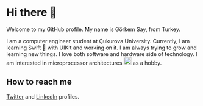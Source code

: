 # Hi there 👋

Welcome to my GitHub profile.
My name is Görkem Say, from Turkey.

I am a computer engineer student at Çukurova University. Currently, I am learning Swift  with UIKit and working on it. I am always trying to grow and learning new things.
I love both software and hardware side of technology. I am interested in microprocessor architectures <a href="https://emoji.gg/emoji/CPU"><img src="https://emoji.gg/assets/emoji/CPU.png" width="20px" height="20px" alt="CPU"></a> as a hobby.

## How to reach me

[Twitter](https://twitter.com/Gorkem_Say) and [LinkedIn](https://www.linkedin.com/in/g%C3%B6rkem-say-795623141/) profiles.

<!---
GorkemSay/GorkemSay is a ✨ special ✨ repository because its `README.md` (this file) appears on your GitHub profile.
You can click the Preview link to take a look at your changes.
--->

